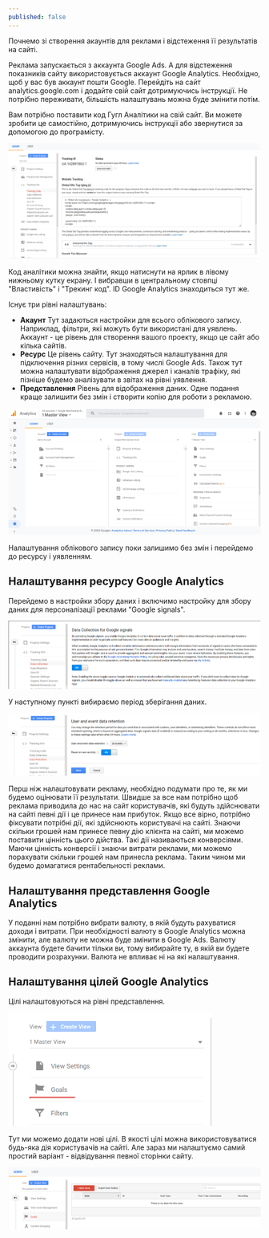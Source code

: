```yaml
---
published: false
---
```

Почнемо зі створення акаунтів для реклами і відстеження її результатів на сайті.

Реклама запускається з аккаунта Google Ads. А для відстеження показників сайту використовується аккаунт Google Analytics. Необхідно, щоб у вас був аккаунт пошти Google. Перейдіть на сайт analytics.google.com і додайте свій сайт дотримуючись інструкції. Не потрібно переживати, більшість налаштувань можна буде змінити потім.

Вам потрібно поставити код Гугл Аналітики на свій сайт. Ви можете зробити це самостійно, дотримуючись інструкції або звернутися за допомогою до програмісту.

![Ставимо код Google Analytics](/images/ga1.png)

Код аналітики можна знайти, якщо натиснути на ярлик в лівому нижньому кутку екрану. І вибравши в центральному стовпці "Властивість" і "Трекинг код". ID Google Analytics знаходиться тут же.

Існує три рівні налаштувань:
- **Акаунт**
	Тут задаються настройки для всього облікового запису. Наприклад, фільтри, які можуть бути використані для уявлень. Аккаунт - це рівень для створення вашого проекту, якщо це сайт або кілька сайтів.
- **Ресурс**
	Це рівень сайту. Тут знаходяться налаштування для підключення різних сервісів, в тому числі Google Ads. Також тут можна налаштувати відображення джерел і каналів трафіку, які пізніше будемо аналізувати в звітах на рівні уявлення.
- **Представлення**
    Рівень для відображення даних. Одне подання краще залишити без змін і створити копію для роботи з рекламою.

![Рівні налаштувань Google Analytics](/images/ga2.png)

Налаштування облікового запису поки залишимо без змін і перейдемо до ресурсу і уявленням.

## Налаштування ресурсу Google Analytics

Перейдемо в настройки збору даних і включимо настройку для збору даних для персоналізації реклами "Google signals".

![Google Analytics: Google signals](/images/ga3.png)

У наступному пункті вибираємо період зберігання даних. 

![Період зберігання даних Google Analytics](/images/ga4.png)

Перш ніж налаштовувати рекламу, необхідно подумати про те, як ми будемо оцінювати її результати. Швидше за все нам потрібно щоб реклама приводила до нас на сайт користувачів, які будуть здійснювати на сайті певні дії і це принесе нам прибуток. Якщо все вірно, потрібно фіксувати потрібні дії, які здійснюють користувачі на сайті. Знаючи скільки грошей нам принесе певну дію клієнта на сайті, ми можемо поставити цінність цього дійства. Такі дії називаються конверсіями. Маючи цінність конверсії і знаючи витрати реклами, ми можемо порахувати скільки грошей нам принесла реклама. Таким чином ми будемо домагатися рентабельності реклами.

## Налаштування представлення Google Analytics

У поданні нам потрібно вибрати валюту, в якій будуть рахуватися доходи і витрати. При необхідності валюту в Google Analytics можна змінити, але валюту не можна буде змінити в Google Ads. Валюту аккаунта будете бачити тільки ви, тому вибирайте ту, в якій ви будете проводити розрахунки. Валюта не впливає ні на які налаштування.

## Налаштування цілей Google Analytics

Цілі налаштовуються на рівні представлення.

![Налаштування цілей Google Analytics](/images/ga5.png)

Тут ми можемо додати нові цілі. В якості цілі можна використовуватися будь-яка дія користувачів на сайті. Але зараз ми налаштуємо самий простий варіант - відвідування певної сторінки сайту.

![Відвідування певної сторінки сайту - ціль Google Analytics](/images/ga6.png)
